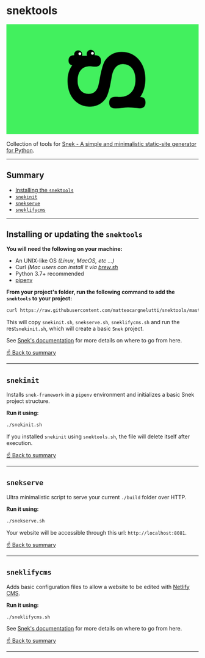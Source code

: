 # snektools
![snek's logo](https://raw.githubusercontent.com/matteocargnelutti/snek/master/misc/snek-banner-tmp-1750x.png "snektools")

Collection of tools for [Snek - A simple and minimalistic static-site generator for Python](https://github.com/matteocargnelutti/snek).

---

## Summary
- [Installing the `snektools`](#installing-the-snektools)
- [`snekinit`](#snekinit)
- [`snekserve`](#snekserve)
- [`sneklifycms`](#sneklifycms)

---

## Installing or updating the `snektools`

**You will need the following on your machine:**
- An UNIX-like OS _(Linux, MacOS, etc ...)_
- Curl _(Mac users can install it via [brew.sh](https://brew.sh/)_
- Python 3.7+ recommended
- [pipenv](https://pipenv.kennethreitz.org/en/latest/)

**From your project's folder, run the following command to add the `snektools` to your project:**
```bash
curl https://raw.githubusercontent.com/matteocargnelutti/snektools/master/snektools.sh > snektools.sh && chmod a+x snektools.sh && ./snektools.sh
```

This will copy `snekinit.sh`, `snekserve.sh`, `sneklifycms.sh` and run the rest`snekinit.sh`, which will create a basic `Snek` project.

See [Snek's documentation](https://github.com/matteocargnelutti/snek) for more details on where to go from here.

[☝️ Back to summary](#summary)

---

## `snekinit`
Installs `snek-framework` in a `pipenv` environment and initializes a basic Snek project structure.

**Run it using:**
```bash
./snekinit.sh
```

If you installed `snekinit` using `snektools.sh`, the file will delete itself after execution.

[☝️ Back to summary](#summary)

---

## `snekserve`
Ultra minimalistic script to serve your current `./build` folder over HTTP.

**Run it using:**
```bash
./snekserve.sh
```

Your website will be accessible through this url: `http://localhost:8081`.

[☝️ Back to summary](#summary)

---

## `sneklifycms`
Adds basic configuration files to allow a website to be edited with [Netlify CMS](https://www.netlifycms.org/).

**Run it using:**
```bash
./sneklifycms.sh
```

See [Snek's documentation](https://github.com/matteocargnelutti/snek) for more details on where to go from here.

[☝️ Back to summary](#summary)

---
